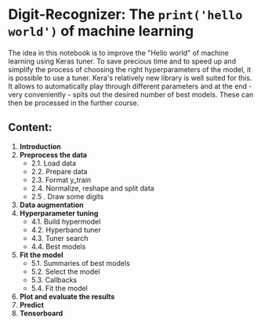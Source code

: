 # Digit-Recognizer: The `print('hello world')` of machine learning

The idea in this notebook is to improve the "Hello world" of machine learning using Keras tuner. 
To save precious time and to speed up and simplify the process of choosing the right hyperparameters of the model, 
it is possible to use a tuner. Kera's relatively new library is well suited for this. 
It allows to automatically play through different parameters and at the end - very conveniently - spits out the desired number of best models. 
These can then be processed in the further course.

## Content:
1. **Introduction**
2. **Preprocess the data**
    * 2.1. Load data
    * 2.2. Prepare data
    * 2.3. Format y_train
    * 2.4. Normalize, reshape and split data
    * 2.5 . Draw some digits
3. **Data augmentation**
4. **Hyperparameter tuning**
    * 4.1. Build hypermodel
    * 4.2. Hyperband tuner
    * 4.3. Tuner search
    * 4.4. Best models
5. **Fit the model**
    * 5.1. Summaries of best models
    * 5.2. Select the model
    * 5.3. Callbacks
    * 5.4. Fit the model
6. **Plot and evaluate the results**
7. **Predict**
8. **Tensorboard**
